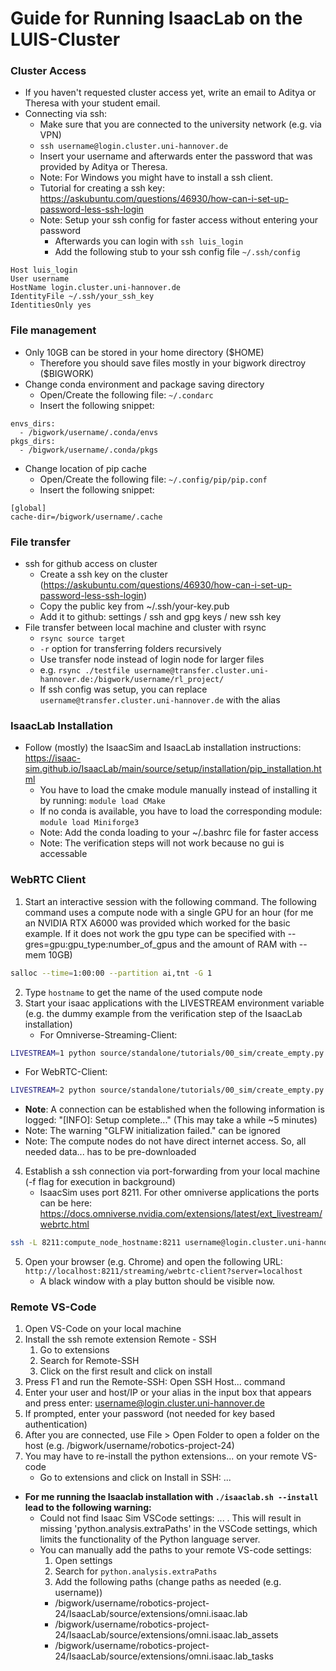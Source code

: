 # Guide for Running IsaacLab on the LUIS-Cluster

### Cluster Access
* If you haven't requested cluster access yet, write an email to Aditya or Theresa with your student email.
* Connecting via ssh:
  * Make sure that you are connected to the university network (e.g. via VPN)
  * `ssh username@login.cluster.uni-hannover.de`
  * Insert your username and afterwards enter the password that was provided by Aditya or Theresa.
  * Note: For Windows you might have to install a ssh client.
  * Tutorial for creating a ssh key: https://askubuntu.com/questions/46930/how-can-i-set-up-password-less-ssh-login
  * Note: Setup your ssh config for faster access without entering your password
    * Afterwards you can login with `ssh luis_login`
    * Add the following stub to your ssh config file `~/.ssh/config`
```
Host luis_login
User username
HostName login.cluster.uni-hannover.de
IdentityFile ~/.ssh/your_ssh_key
IdentitiesOnly yes
```

### File management
* Only 10GB can be stored in your home directory ($HOME)
  * Therefore you should save files mostly in your bigwork directroy ($BIGWORK)
* Change conda environment and package saving directory
  * Open/Create the following file: `~/.condarc`
  * Insert the following snippet:
```
envs_dirs:
  - /bigwork/username/.conda/envs
pkgs_dirs:
  - /bigwork/username/.conda/pkgs
```
* Change location of pip cache
  * Open/Create the following file: `~/.config/pip/pip.conf`
  * Insert the following snippet:
```
[global]
cache-dir=/bigwork/username/.cache
```

### File transfer
* ssh for github access on cluster
  * Create a ssh key on the cluster (https://askubuntu.com/questions/46930/how-can-i-set-up-password-less-ssh-login)
  * Copy the public key from ~/.ssh/your-key.pub
  * Add it to github: settings / ssh and gpg keys / new ssh key
* File transfer between local machine and cluster with rsync
  * `rsync source target`
  * `-r` option for transferring folders recursively
  * Use transfer node instead of login node for larger files
  * e.g. `rsync ./testfile username@transfer.cluster.uni-hannover.de:/bigwork/username/rl_project/`
  * If ssh config was setup, you can replace `username@transfer.cluster.uni-hannover.de` with the alias

### IsaacLab Installation
* Follow (mostly) the IsaacSim and IsaacLab installation instructions: https://isaac-sim.github.io/IsaacLab/main/source/setup/installation/pip_installation.html
  * You have to load the cmake module manually instead of installing it by running: `module load CMake`
  * If no conda is available, you have to load the corresponding module: `module load Miniforge3`
  * Note: Add the conda loading to your ~/.bashrc file for faster access
  * Note: The verification steps will not work because no gui is accessable

### WebRTC Client
1. Start an interactive session with the following command. The following command uses a compute node with a single GPU for an hour (for me an NVIDIA RTX A6000 was provided which worked for the basic example. If it does not work the gpu type can be specified with --gres=gpu:gpu_type:number_of_gpus and the amount of RAM with --mem 10GB)
```bash
salloc --time=1:00:00 --partition ai,tnt -G 1
```
2. Type `hostname` to get the name of the used compute node
3. Start your isaac applications with the LIVESTREAM environment variable (e.g. the dummy example from the verification step of the IsaacLab installation)
   * For Omniverse-Streaming-Client: 
```bash
LIVESTREAM=1 python source/standalone/tutorials/00_sim/create_empty.py
```
   * For WebRTC-Client: 
```bash
LIVESTREAM=2 python source/standalone/tutorials/00_sim/create_empty.py
```
   * **Note**: A connection can be established when the following information is logged: "[INFO]: Setup complete..." (This may take a while ~5 minutes)
   * Note: The warning "GLFW initialization failed." can be ignored
   * Note: The compute nodes do not have direct internet access. So, all needed data... has to be pre-downloaded
4. Establish a ssh connection via port-forwarding from your local machine (-f flag for execution in background)
   * IsaacSim uses port 8211. For other omniverse applications the ports can be here: https://docs.omniverse.nvidia.com/extensions/latest/ext_livestream/webrtc.html
```bash
ssh -L 8211:compute_node_hostname:8211 username@login.cluster.uni-hannover.de
```
5. Open your browser (e.g. Chrome) and open the following URL: `http://localhost:8211/streaming/webrtc-client?server=localhost`
   * A black window with a play button should be visible now.

### Remote VS-Code
1. Open VS-Code on your local machine
2. Install the ssh remote extension Remote - SSH
   1. Go to extensions
   2. Search for Remote-SSH
   3. Click on the first result and click on install
3. Press F1 and run the Remote-SSH: Open SSH Host... command
4. Enter your user and host/IP or your alias in the input box that appears and press enter: username@login.cluster.uni-hannover.de
5. If prompted, enter your password (not needed for key based authentication)
6. After you are connected, use File > Open Folder to open a folder on the host (e.g. /bigwork/username/robotics-project-24)
7. You may have to re-install the python extensions... on your remote VS-code
   * Go to extensions and click on Install in SSH: ...


* **For me running the Isaaclab installation with `./isaaclab.sh --install` lead to the following warning:**
  * Could not find Isaac Sim VSCode settings: ... . This will result in missing 'python.analysis.extraPaths' in the VSCode settings, which limits the functionality of the Python language server.
  * You can manually add the paths to your remote VS-code settings:
    1. Open settings
    2. Search for `python.analysis.extraPaths`
    3. Add the following paths (change paths as needed (e.g. username))
    * /bigwork/username/robotics-project-24/IsaacLab/source/extensions/omni.isaac.lab
    * /bigwork/username/robotics-project-24/IsaacLab/source/extensions/omni.isaac.lab_assets
    * /bigwork/username/robotics-project-24/IsaacLab/source/extensions/omni.isaac.lab_tasks
